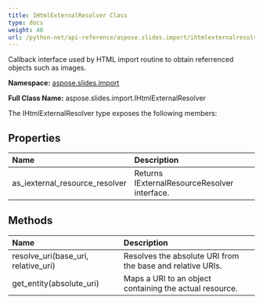 ```yaml
---
title: IHtmlExternalResolver Class
type: docs
weight: 40
url: /python-net/api-reference/aspose.slides.import/ihtmlexternalresolver/
---
```


Callback interface used by HTML import routine to obtain referrenced objects such as images.

**Namespace:** [aspose.slides.import](/slides/python-net/api-reference/aspose.slides.import/)

**Full Class Name:** aspose.slides.import.IHtmlExternalResolver



The IHtmlExternalResolver type exposes the following members:
## **Properties**
|**Name**|**Description**|
| :- | :- |
|as_iexternal_resource_resolver|Returns IExternalResourceResolver interface.|
## **Methods**
|**Name**|**Description**|
| :- | :- |
|resolve_uri(base_uri, relative_uri)|Resolves the absolute URI from the base and relative URIs.|
|get_entity(absolute_uri)|Maps a URI to an object containing the actual resource.|
